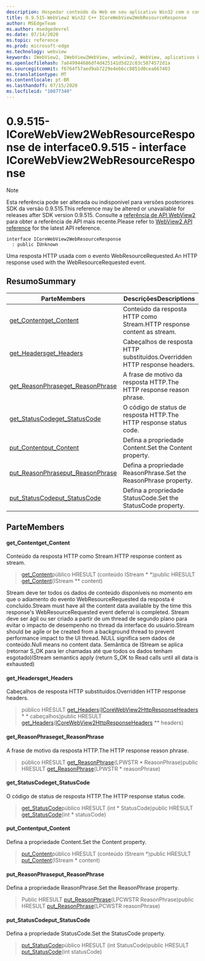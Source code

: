 ```yaml
---
description: Hospedar conteúdo da Web em seu aplicativo Win32 com o controle WebView2 do Microsoft Edge
title: 0.9.515-WebView2 Win32 C++ ICoreWebView2WebResourceResponse
author: MSEdgeTeam
ms.author: msedgedevrel
ms.date: 07/14/2020
ms.topic: reference
ms.prod: microsoft-edge
ms.technology: webview
keywords: IWebView2, IWebView2WebView, webview2, WebView, aplicativos Win32, Win32, Edge, ICoreWebView2, ICoreWebView2Controller, controle do navegador, HTML Edge
ms.openlocfilehash: 7a649944686df4d425141d5d22c03c5874572d1a
ms.sourcegitcommit: f6764f57aed9ab7229e4eb6cc8851d0cea667403
ms.translationtype: MT
ms.contentlocale: pt-BR
ms.lasthandoff: 07/15/2020
ms.locfileid: "10877340"
---
```

# <span data-ttu-id="66eb1-104">0.9.515-ICoreWebView2WebResourceResponse de interface</span><span class="sxs-lookup"><span data-stu-id="66eb1-104">0.9.515 - interface ICoreWebView2WebResourceResponse</span></span> 

> [!NOTE]
> <span data-ttu-id="66eb1-105">Esta referência pode ser alterada ou indisponível para versões posteriores SDK da versão 0.9.515.</span><span class="sxs-lookup"><span data-stu-id="66eb1-105">This reference may be altered or unavailable for releases after SDK version 0.9.515.</span></span> <span data-ttu-id="66eb1-106">Consulte a [referência de API WebView2](../../../webview2-api-reference.md) para obter a referência de API mais recente.</span><span class="sxs-lookup"><span data-stu-id="66eb1-106">Please refer to [WebView2 API reference](../../../webview2-api-reference.md) for the latest API reference.</span></span>

```
interface ICoreWebView2WebResourceResponse
  : public IUnknown
```

<span data-ttu-id="66eb1-107">Uma resposta HTTP usada com o evento WebResourceRequested.</span><span class="sxs-lookup"><span data-stu-id="66eb1-107">An HTTP response used with the WebResourceRequested event.</span></span>

## <span data-ttu-id="66eb1-108">Resumo</span><span class="sxs-lookup"><span data-stu-id="66eb1-108">Summary</span></span>

 <span data-ttu-id="66eb1-109">Parte</span><span class="sxs-lookup"><span data-stu-id="66eb1-109">Members</span></span>                        | <span data-ttu-id="66eb1-110">Descrições</span><span class="sxs-lookup"><span data-stu-id="66eb1-110">Descriptions</span></span>
--------------------------------|---------------------------------------------
[<span data-ttu-id="66eb1-111">get_Content</span><span class="sxs-lookup"><span data-stu-id="66eb1-111">get_Content</span></span>](#get_content) | <span data-ttu-id="66eb1-112">Conteúdo da resposta HTTP como Stream.</span><span class="sxs-lookup"><span data-stu-id="66eb1-112">HTTP response content as stream.</span></span>
[<span data-ttu-id="66eb1-113">get_Headers</span><span class="sxs-lookup"><span data-stu-id="66eb1-113">get_Headers</span></span>](#get_headers) | <span data-ttu-id="66eb1-114">Cabeçalhos de resposta HTTP substituídos.</span><span class="sxs-lookup"><span data-stu-id="66eb1-114">Overridden HTTP response headers.</span></span>
[<span data-ttu-id="66eb1-115">get_ReasonPhrase</span><span class="sxs-lookup"><span data-stu-id="66eb1-115">get_ReasonPhrase</span></span>](#get_reasonphrase) | <span data-ttu-id="66eb1-116">A frase de motivo da resposta HTTP.</span><span class="sxs-lookup"><span data-stu-id="66eb1-116">The HTTP response reason phrase.</span></span>
[<span data-ttu-id="66eb1-117">get_StatusCode</span><span class="sxs-lookup"><span data-stu-id="66eb1-117">get_StatusCode</span></span>](#get_statuscode) | <span data-ttu-id="66eb1-118">O código de status de resposta HTTP.</span><span class="sxs-lookup"><span data-stu-id="66eb1-118">The HTTP response status code.</span></span>
[<span data-ttu-id="66eb1-119">put_Content</span><span class="sxs-lookup"><span data-stu-id="66eb1-119">put_Content</span></span>](#put_content) | <span data-ttu-id="66eb1-120">Defina a propriedade Content.</span><span class="sxs-lookup"><span data-stu-id="66eb1-120">Set the Content property.</span></span>
[<span data-ttu-id="66eb1-121">put_ReasonPhrase</span><span class="sxs-lookup"><span data-stu-id="66eb1-121">put_ReasonPhrase</span></span>](#put_reasonphrase) | <span data-ttu-id="66eb1-122">Defina a propriedade ReasonPhrase.</span><span class="sxs-lookup"><span data-stu-id="66eb1-122">Set the ReasonPhrase property.</span></span>
[<span data-ttu-id="66eb1-123">put_StatusCode</span><span class="sxs-lookup"><span data-stu-id="66eb1-123">put_StatusCode</span></span>](#put_statuscode) | <span data-ttu-id="66eb1-124">Defina a propriedade StatusCode.</span><span class="sxs-lookup"><span data-stu-id="66eb1-124">Set the StatusCode property.</span></span>

## <span data-ttu-id="66eb1-125">Parte</span><span class="sxs-lookup"><span data-stu-id="66eb1-125">Members</span></span>

#### <span data-ttu-id="66eb1-126">get_Content</span><span class="sxs-lookup"><span data-stu-id="66eb1-126">get_Content</span></span> 

<span data-ttu-id="66eb1-127">Conteúdo da resposta HTTP como Stream.</span><span class="sxs-lookup"><span data-stu-id="66eb1-127">HTTP response content as stream.</span></span>

> <span data-ttu-id="66eb1-128">[get_Content](#get_content)público HRESULT (conteúdo IStream \* \*)</span><span class="sxs-lookup"><span data-stu-id="66eb1-128">public HRESULT [get_Content](#get_content)(IStream \*\* content)</span></span>

<span data-ttu-id="66eb1-129">Stream deve ter todos os dados de conteúdo disponíveis no momento em que o adiamento do evento WebResourceRequested da resposta é concluído.</span><span class="sxs-lookup"><span data-stu-id="66eb1-129">Stream must have all the content data available by the time this response's WebResourceRequested event deferral is completed.</span></span> <span data-ttu-id="66eb1-130">Stream deve ser ágil ou ser criado a partir de um thread de segundo plano para evitar o impacto de desempenho no thread da interface do usuário.</span><span class="sxs-lookup"><span data-stu-id="66eb1-130">Stream should be agile or be created from a background thread to prevent performance impact to the UI thread.</span></span> <span data-ttu-id="66eb1-131">NULL significa sem dados de conteúdo.</span><span class="sxs-lookup"><span data-stu-id="66eb1-131">Null means no content data.</span></span> <span data-ttu-id="66eb1-132">Semântica de IStream se aplica (retornar S_OK para ler chamadas até que todos os dados tenham esgotado)</span><span class="sxs-lookup"><span data-stu-id="66eb1-132">IStream semantics apply (return S_OK to Read calls until all data is exhausted)</span></span>

#### <span data-ttu-id="66eb1-133">get_Headers</span><span class="sxs-lookup"><span data-stu-id="66eb1-133">get_Headers</span></span> 

<span data-ttu-id="66eb1-134">Cabeçalhos de resposta HTTP substituídos.</span><span class="sxs-lookup"><span data-stu-id="66eb1-134">Overridden HTTP response headers.</span></span>

> <span data-ttu-id="66eb1-135">público HRESULT [get_Headers](#get_headers)([ICoreWebView2HttpResponseHeaders](icorewebview2httpresponseheaders.md) \* \* cabeçalhos)</span><span class="sxs-lookup"><span data-stu-id="66eb1-135">public HRESULT [get_Headers](#get_headers)([ICoreWebView2HttpResponseHeaders](icorewebview2httpresponseheaders.md) \*\* headers)</span></span>

#### <span data-ttu-id="66eb1-136">get_ReasonPhrase</span><span class="sxs-lookup"><span data-stu-id="66eb1-136">get_ReasonPhrase</span></span> 

<span data-ttu-id="66eb1-137">A frase de motivo da resposta HTTP.</span><span class="sxs-lookup"><span data-stu-id="66eb1-137">The HTTP response reason phrase.</span></span>

> <span data-ttu-id="66eb1-138">público HRESULT [get_ReasonPhrase](#get_reasonphrase)(LPWSTR \* ReasonPhrase)</span><span class="sxs-lookup"><span data-stu-id="66eb1-138">public HRESULT [get_ReasonPhrase](#get_reasonphrase)(LPWSTR \* reasonPhrase)</span></span>

#### <span data-ttu-id="66eb1-139">get_StatusCode</span><span class="sxs-lookup"><span data-stu-id="66eb1-139">get_StatusCode</span></span> 

<span data-ttu-id="66eb1-140">O código de status de resposta HTTP.</span><span class="sxs-lookup"><span data-stu-id="66eb1-140">The HTTP response status code.</span></span>

> <span data-ttu-id="66eb1-141">[get_StatusCode](#get_statuscode)público HRESULT (int \* StatusCode)</span><span class="sxs-lookup"><span data-stu-id="66eb1-141">public HRESULT [get_StatusCode](#get_statuscode)(int \* statusCode)</span></span>

#### <span data-ttu-id="66eb1-142">put_Content</span><span class="sxs-lookup"><span data-stu-id="66eb1-142">put_Content</span></span> 

<span data-ttu-id="66eb1-143">Defina a propriedade Content.</span><span class="sxs-lookup"><span data-stu-id="66eb1-143">Set the Content property.</span></span>

> <span data-ttu-id="66eb1-144">[put_Content](#put_content)público HRESULT (conteúdo IStream \*)</span><span class="sxs-lookup"><span data-stu-id="66eb1-144">public HRESULT [put_Content](#put_content)(IStream \* content)</span></span>

#### <span data-ttu-id="66eb1-145">put_ReasonPhrase</span><span class="sxs-lookup"><span data-stu-id="66eb1-145">put_ReasonPhrase</span></span> 

<span data-ttu-id="66eb1-146">Defina a propriedade ReasonPhrase.</span><span class="sxs-lookup"><span data-stu-id="66eb1-146">Set the ReasonPhrase property.</span></span>

> <span data-ttu-id="66eb1-147">Public HRESULT [put_ReasonPhrase](#put_reasonphrase)(LPCWSTR ReasonPhrase)</span><span class="sxs-lookup"><span data-stu-id="66eb1-147">public HRESULT [put_ReasonPhrase](#put_reasonphrase)(LPCWSTR reasonPhrase)</span></span>

#### <span data-ttu-id="66eb1-148">put_StatusCode</span><span class="sxs-lookup"><span data-stu-id="66eb1-148">put_StatusCode</span></span> 

<span data-ttu-id="66eb1-149">Defina a propriedade StatusCode.</span><span class="sxs-lookup"><span data-stu-id="66eb1-149">Set the StatusCode property.</span></span>

> <span data-ttu-id="66eb1-150">[put_StatusCode](#put_statuscode)público HRESULT (int StatusCode)</span><span class="sxs-lookup"><span data-stu-id="66eb1-150">public HRESULT [put_StatusCode](#put_statuscode)(int statusCode)</span></span>

